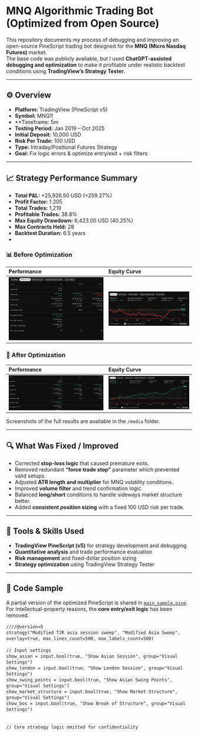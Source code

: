 # MNQ Algorithmic Trading Bot (Optimized from Open Source)

This repository documents my process of debugging and improving an open-source PineScript trading bot designed for the **MNQ (Micro Nasdaq Futures)** market.  
The base code was publicly available, but I used **ChatGPT-assisted debugging and optimization** to make it profitable under realistic backtest conditions using **TradingView’s Strategy Tester**.

---

## ⚙️ Overview
- **Platform:** TradingView (PineScript v5)  
- **Symbol:** MNQ1!
- **Timeframe: 5m
- **Testing Period:** Jan 2019 – Oct 2025  
- **Initial Deposit:** 10,000 USD  
- **Risk Per Trade:** 100 USD  
- **Type:** Intraday/Positional Futures Strategy  
- **Goal:** Fix logic errors & optimize entry/exit + risk filters

---

## 📈 Strategy Performance Summary
- **Total P&L:** +25,926.50 USD (+259.27%)  
- **Profit Factor:** 1.205  
- **Total Trades:** 1,219  
- **Profitable Trades:** 38.8%  
- **Max Equity Drawdown:** 6,423.00 USD (40.25%)  
- **Max Contracts Held:** 28  
- **Backtest Duration:** 6.5 years
- 
### 📊 Before Optimization
| Performance | Equity Curve |
|:--|:--|
| ![Before Performance](media/before_performance.png) | ![Before Equity](media/before_equity_curve.png) |

### 🚀 After Optimization
| Performance | Equity Curve |
|:--|:--|
| ![After Performance](media/after_performance.png) | ![After Equity](media/after_equity_curve.png) |


Screenshots of the full results are available in the `/media` folder.

---

## 🔍 What Was Fixed / Improved
- Corrected **stop-loss logic** that caused premature exits.  
- Removed redundant **“force trade stop”** parameter which prevented valid setups.  
- Adjusted **ATR length and multiplier** for MNQ volatility conditions.  
- Improved **volume filter** and trend confirmation logic.  
- Balanced **long/short** conditions to handle sideways market structure better.  
- Added **consistent position sizing** with a fixed 100 USD risk per trade.

---

## 🧠 Tools & Skills Used
- **TradingView PineScript (v5)** for strategy development and debugging  
- **Quantitative analysis** and trade performance evaluation  
- **Risk management** and fixed-dollar position sizing  
- **Strategy optimization** using TradingView Strategy Tester

---

## 🧩 Code Sample
A partial version of the optimized PineScript is shared in [`main_sample.pine`](./main_sample.pine).  
For intellectual-property reasons, the **core entry/exit logic** has been removed.

```pinescript
////@version=5
strategy("Modified TJR asia session sweep", "Modified Asia Sweep", overlay=true, max_lines_count=500, max_labels_count=500)

// Input settings
show_asian = input.bool(true, "Show Asian Session", group="Visual Settings")
show_london = input.bool(true, "Show London Session", group="Visual Settings")
show_swing_points = input.bool(true, "Show Asian Swing Points", group="Visual Settings")
show_market_structure = input.bool(true, "Show Market Structure", group="Visual Settings")
show_bos = input.bool(true, "Show Break of Structure", group="Visual Settings")


// Core strategy logic omitted for confidentiality

